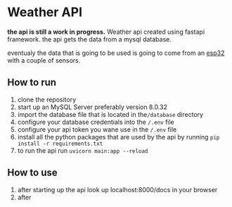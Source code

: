 # Weather API
**the api is still a work in progress.**
Weather api created using fastapi framework.
the api gets the data from a mysql database.

eventualy the data that is going to be used is going to come from an [esp32](https://github.com/Fredkr0ket/weather-esp) with a couple of sensors.

## How to run
1. clone the repository
2. start up an MySQL Server preferably version 8.0.32
3. import the database file that is located in the`/database` directory
4. configure your database credentials into the `/.env` file
5. configure your api token you wane use in the `/.env` file
6. install all the python packages that are used by the api by running
`pip install -r requirements.txt`
7. to run the api run `uvicorn main:app --reload`

## How to use
1. after starting up the api look up localhost:8000/docs in your browser
2. after 